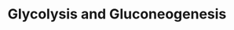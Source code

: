 ---
annotations:
- id: PW:0000640
  parent: classic metabolic pathway
  type: Pathway Ontology
  value: glycolysis pathway
authors:
- Jaeckel
- MaintBot
- Khanspers
- Christine Chichester
- Ddigles
description: ''
last-edited: 2021-05-27
organisms:
- Caenorhabditis elegans
redirect_from:
- /index.php/Pathway:WP96
- /instance/WP96
- /instance/WP96_r118471
revision: r118471
schema-jsonld:
- '@context': https://schema.org/
  '@id': https://wikipathways.github.io/pathways/WP96.html
  '@type': Dataset
  creator:
    '@type': Organization
    name: WikiPathways
  description: ''
  keywords:
  - 1,3BP-Glycerate
  - 2P-Glycerate
  - 3P-Glycerate
  - ATP
  - C50F4.2
  - F01F1.12
  - F14B4.2
  - F25H5.3
  - F47B8.10
  - F57B10.3
  - Fructose 1,6-bisphosphate
  - Fructose 6-phosphate
  - Glucose
  - Glucose 6-phosphate
  - H04M03.1
  - H25P06.1
  - R11A5.4
  - T03F1.3
  - T05D4.1
  - T21B10.2
  - W05G11.6
  - Y110A7A.6
  - Y71H10.1
  - Y77E11A.1
  - Y87G2A.8
  - ZK593.1
  - fbp-1
  - gdp-1
  - gdp-2
  - gdp-3
  - gdp-4
  - pyc-1
  - tpi-1
  license: CC0
  name: Glycolysis and Gluconeogenesis
seo: CreativeWork
title: Glycolysis and Gluconeogenesis
wpid: WP96
---
